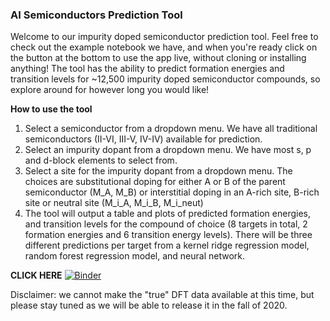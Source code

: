 ### AI Semiconductors Prediction Tool
Welcome to our impurity doped semiconductor prediction tool. Feel free to check out the example notebook we have, and when you're ready click on the button at the bottom to use the app live, without cloning or installing anything! The tool has the ability to predict formation energies and transition levels for ~12,500 impurity doped semiconductor compounds, so explore around for however long you would like!

**How to use the tool**
1. Select a semiconductor from a dropdown menu. We have all traditional semiconductors (II-VI, III-V, IV-IV) available for prediction.
2. Select an impurity dopant from a dropdown menu. We have most s, p and d-block elements to select from.
3. Select a site for the impurity dopant from a dropdown menu. The choices are substitutional doping for either A or B of the parent semiconductor (M_A, M_B) or interstitial doping in an A-rich site, B-rich site or neutral site (M_i_A, M_i_B, M_i_neut)
4. The tool will output a table and plots of predicted formation energies, and transition levels for the compound of choice (8 targets in total, 2 formation energies and 6 transition energy levels). There will be three different predictions per target from a kernel ridge regression model, random forest regression model, and neural network.

**CLICK HERE**
[![Binder](https://mybinder.org/badge_logo.svg)](https://mybinder.org/v2/gh/lmjacoby/ai_semiconductors/master/?urlpath=%2Fai_semiconductors%2Fprediction_tool%2Fapps%2FEnergy_plot.ipynb)

Disclaimer: we cannot make the "true" DFT data available at this time, but please stay tuned as we will be able to release it in the fall of 2020.
